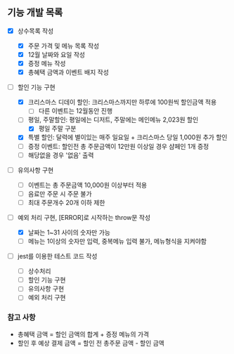 ## 기능 개발 목록

- [x] 상수목록 작성

  - [x] 주문 가격 및 메뉴 목록 작성
  - [x] 12월 날짜와 요일 작성
  - [x] 증정 메뉴 작성
  - [x] 총혜택 금액과 이벤트 배지 작성

- [ ] 할인 기능 구현

  - [x] 크리스마스 디데이 할인: 크리스마스까지만 하루에 100원씩 할인금액 적용
    - [ ] 다른 이벤트는 12월동안 진행
  - [ ] 평일, 주말할인: 평일에는 디저트, 주말에는 메인메뉴 2,023원 할인
    - [x] 평일 주말 구분
  - [x] 특별 할인: 달력에 별이있는 매주 일요일 + 크리스마스 당일 1,000원 추가 할인
  - [ ] 증정 이벤트: 할인전 총 주문금액이 12만원 이상일 경우 샴페인 1개 증정
  - [ ] 해당없을 경우 '없음' 출력

- [ ] 유의사항 구현

  - [ ] 이벤트는 총 주문금액 10,000원 이상부터 적용
  - [ ] 음료만 주문 시 주문 불가
  - [ ] 최대 주문개수 20개 이하 제한

- [ ] 예외 처리 구현, [ERROR]로 시작하는 throw문 작성

  - [x] 날짜는 1~31 사이의 숫자만 가능
  - [ ] 메뉴는 1이상의 숫자만 입력, 중복메뉴 입력 불가, 메뉴형식을 지켜야함

- [ ] jest를 이용한 테스트 코드 작성
  - [ ] 상수처리
  - [ ] 할인 기능 구현
  - [ ] 유의사항 구현
  - [ ] 예외 처리 구현

### 참고 사항

- 총혜택 금액 = 할인 금액의 합계 + 증정 메뉴의 가격
- 할인 후 예상 결제 금액 = 할인 전 총주문 금액 - 할인 금액

